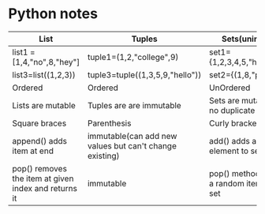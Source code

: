 # Python notes
|List|Tuples|Sets(unindexed)|Dictionaries|
|---|---|---|---|
|list1 = [1,4,"no",8,"hey"]|tuple1=(1,2,"college",9)|set1={1,2,3,4,5,"hello","tup"}|dict1={"key1":"value1","key2":"value2"}|
|list3=list((1,2,3))|tuple3=tuple((1,3,5,9,"hello"))|set2={(1,8,"python",7)}|dict3=dict({1:"apple",2:"cherry",3:"strawberry"})|
|Ordered|Ordered|UnOrdered|Unordered (Data is stored in key-value pair)|
|Lists are mutable|Tuples are are immutable|Sets are mutable and no duplicate elements|Dictionaries are mutable and keys do not allow duplicates|
|Square braces|Parenthesis|Curly brackets|Curly brackets with key-value pair|
|append() adds item at end|immutable(can add new values but can't change existing)|add() adds a given element to set| update() updates with specified key-value pair|
|pop() removes the item at given index and returns it|immutable|pop() method removes a random item from the set|pop() method removes the specified item from the dictionary|
